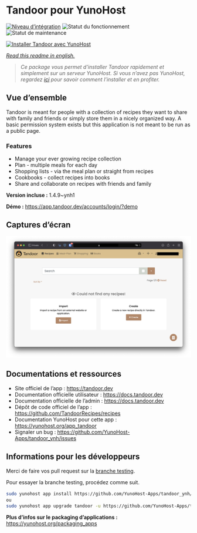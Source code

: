 <!--
N.B.: This README was automatically generated by https://github.com/YunoHost/apps/tree/master/tools/README-generator
It shall NOT be edited by hand.
-->

# Tandoor pour YunoHost

[![Niveau d’intégration](https://dash.yunohost.org/integration/tandoor.svg)](https://dash.yunohost.org/appci/app/tandoor) ![Statut du fonctionnement](https://ci-apps.yunohost.org/ci/badges/tandoor.status.svg) ![Statut de maintenance](https://ci-apps.yunohost.org/ci/badges/tandoor.maintain.svg)

[![Installer Tandoor avec YunoHost](https://install-app.yunohost.org/install-with-yunohost.svg)](https://install-app.yunohost.org/?app=tandoor)

*[Read this readme in english.](./README.md)*

> *Ce package vous permet d’installer Tandoor rapidement et simplement sur un serveur YunoHost.
Si vous n’avez pas YunoHost, regardez [ici](https://yunohost.org/#/install) pour savoir comment l’installer et en profiter.*

## Vue d’ensemble

Tandoor is meant for people with a collection of recipes they want to share with family and friends or simply
store them in a nicely organized way. A basic permission system exists but this application is not meant to be run as 
a public page.

### Features

- Manage your ever growing recipe collection
- Plan - multiple meals for each day
- Shopping lists - via the meal plan or straight from recipes
- Cookbooks - collect recipes into books
- Share and collaborate on recipes with friends and family


**Version incluse :** 1.4.9~ynh1

**Démo :** https://app.tandoor.dev/accounts/login/?demo

## Captures d’écran

![Capture d’écran de Tandoor](./doc/screenshots/example.jpg)

## Documentations et ressources

* Site officiel de l’app : <https://tandoor.dev>
* Documentation officielle utilisateur : <https://docs.tandoor.dev>
* Documentation officielle de l’admin : <https://docs.tandoor.dev>
* Dépôt de code officiel de l’app : <https://github.com/TandoorRecipes/recipes>
* Documentation YunoHost pour cette app : <https://yunohost.org/app_tandoor>
* Signaler un bug : <https://github.com/YunoHost-Apps/tandoor_ynh/issues>

## Informations pour les développeurs

Merci de faire vos pull request sur la [branche testing](https://github.com/YunoHost-Apps/tandoor_ynh/tree/testing).

Pour essayer la branche testing, procédez comme suit.

``` bash
sudo yunohost app install https://github.com/YunoHost-Apps/tandoor_ynh/tree/testing --debug
ou
sudo yunohost app upgrade tandoor -u https://github.com/YunoHost-Apps/tandoor_ynh/tree/testing --debug
```

**Plus d’infos sur le packaging d’applications :** <https://yunohost.org/packaging_apps>